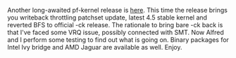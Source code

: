 Another long-awaited pf-kernel release is
[here](https://pf.natalenko.name/sources/4.5/patch-4.5-pf4.xz). This time the
release brings you writeback throttling patchset update, latest 4.5 stable
kernel and reverted BFS to official -ck release. The rationale to bring bare
-ck back is that I've faced some VRQ issue, possibly connected with SMT. Now
Alfred and I perform some testing to find out what is going on. Binary
packages for Intel Ivy bridge and AMD Jaguar are available as well. Enjoy.

